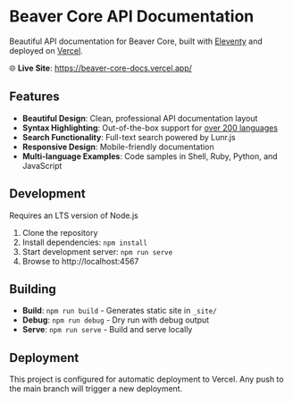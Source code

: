 # Beaver Core API Documentation

Beautiful API documentation for Beaver Core, built with [Eleventy](https://www.11ty.dev/) and deployed on [Vercel](https://vercel.com).

🌐 **Live Site**: https://beaver-core-docs.vercel.app/

## Features

* **Beautiful Design**: Clean, professional API documentation layout
* **Syntax Highlighting**: Out-of-the-box support for [over 200 languages](https://prismjs.com/#supported-languages)
* **Search Functionality**: Full-text search powered by Lunr.js
* **Responsive Design**: Mobile-friendly documentation
* **Multi-language Examples**: Code samples in Shell, Ruby, Python, and JavaScript

## Development

Requires an LTS version of Node.js

1. Clone the repository
2. Install dependencies: `npm install`
3. Start development server: `npm run serve`
4. Browse to http://localhost:4567

## Building

* **Build**: `npm run build` - Generates static site in `_site/`
* **Debug**: `npm run debug` - Dry run with debug output
* **Serve**: `npm run serve` - Build and serve locally

## Deployment

This project is configured for automatic deployment to Vercel. Any push to the main branch will trigger a new deployment.
